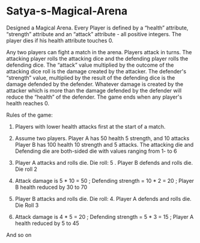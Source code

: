 # Satya-s-Magical-Arena
Designed a Magical Arena. Every Player is defined by a “health” attribute, “strength” attribute and an “attack” attribute - all positive integers. The player dies if his health attribute touches 0. 

Any two players can fight a match in the arena. Players attack in turns. The attacking player rolls the attacking dice and the defending player rolls the defending dice. The “attack”  value multiplied by the outcome of the  attacking dice roll is the damage created by the attacker. The defender's “strength” value, multiplied by the result of the defending dice is the damage defended by the defender. Whatever damage is created by the attacker which is more than the damage defended by the defender will reduce the “health” of the defender. The game ends when any player's health reaches 0.



Rules of the game:
1. Players with lower health attacks first at the start of a match. 

2. Assume two players. Player A has 50 health 5 strength, and 10 attacks Player B has 100 health 10 strength and 5 attacks. The attacking die and Defending die are both-sided die with values ranging from 1- to 6

3. Player A attacks and rolls die. Die roll: 5 . Player B defends and rolls die. Die roll 2

4. Attack damage is 5 * 10 = 50 ; Defending strength = 10 * 2 = 20 ; Player B health reduced by 30 to 70

5. Player B attacks and rolls die. Die roll: 4. Player A defends and rolls die. Die Roll 3

6. Attack damage is 4 * 5 = 20 ; Defending strength = 5 * 3 = 15 ; Player A health reduced by 5 to 45

And so on
